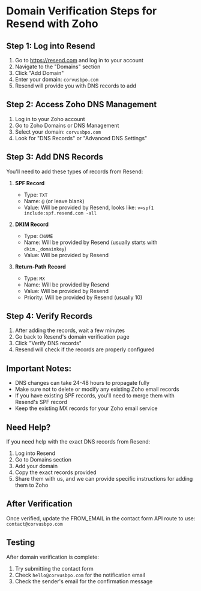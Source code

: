 # Domain Verification Steps for Resend with Zoho

## Step 1: Log into Resend
1. Go to https://resend.com and log in to your account
2. Navigate to the "Domains" section
3. Click "Add Domain"
4. Enter your domain: `corvusbpo.com`
5. Resend will provide you with DNS records to add

## Step 2: Access Zoho DNS Management
1. Log in to your Zoho account
2. Go to Zoho Domains or DNS Management
3. Select your domain: `corvusbpo.com`
4. Look for "DNS Records" or "Advanced DNS Settings"

## Step 3: Add DNS Records
You'll need to add these types of records from Resend:

1. **SPF Record**
   - Type: `TXT`
   - Name: `@` (or leave blank)
   - Value: Will be provided by Resend, looks like: `v=spf1 include:spf.resend.com -all`

2. **DKIM Record**
   - Type: `CNAME`
   - Name: Will be provided by Resend (usually starts with `dkim._domainkey`)
   - Value: Will be provided by Resend

3. **Return-Path Record**
   - Type: `MX`
   - Name: Will be provided by Resend
   - Value: Will be provided by Resend
   - Priority: Will be provided by Resend (usually 10)

## Step 4: Verify Records
1. After adding the records, wait a few minutes
2. Go back to Resend's domain verification page
3. Click "Verify DNS records"
4. Resend will check if the records are properly configured

## Important Notes:
- DNS changes can take 24-48 hours to propagate fully
- Make sure not to delete or modify any existing Zoho email records
- If you have existing SPF records, you'll need to merge them with Resend's SPF record
- Keep the existing MX records for your Zoho email service

## Need Help?
If you need help with the exact DNS records from Resend:
1. Log into Resend
2. Go to Domains section
3. Add your domain
4. Copy the exact records provided
5. Share them with us, and we can provide specific instructions for adding them to Zoho

## After Verification
Once verified, update the FROM_EMAIL in the contact form API route to use:
`contact@corvusbpo.com`

## Testing
After domain verification is complete:
1. Try submitting the contact form
2. Check `hello@corvusbpo.com` for the notification email
3. Check the sender's email for the confirmation message